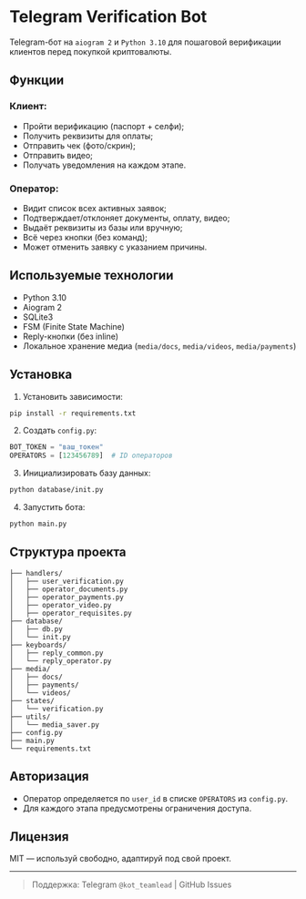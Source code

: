 # Telegram Verification Bot

Telegram-бот на `aiogram 2` и `Python 3.10` для пошаговой верификации клиентов перед покупкой криптовалюты.

## Функции

### Клиент:
- Пройти верификацию (паспорт + селфи);
- Получить реквизиты для оплаты;
- Отправить чек (фото/скрин);
- Отправить видео;
- Получать уведомления на каждом этапе.

### Оператор:
- Видит список всех активных заявок;
- Подтверждает/отклоняет документы, оплату, видео;
- Выдаёт реквизиты из базы или вручную;
- Всё через кнопки (без команд);
- Может отменить заявку с указанием причины.

## Используемые технологии

- Python 3.10
- Aiogram 2
- SQLite3
- FSM (Finite State Machine)
- Reply-кнопки (без inline)
- Локальное хранение медиа (`media/docs`, `media/videos`, `media/payments`)

## Установка

1. Установить зависимости:

```bash
pip install -r requirements.txt
```

2. Создать `config.py`:

```python
BOT_TOKEN = "ваш_токен"
OPERATORS = [123456789]  # ID операторов
```

3. Инициализировать базу данных:

```bash
python database/init.py
```

4. Запустить бота:

```bash
python main.py
```

## Структура проекта

```
├── handlers/
│   ├── user_verification.py
│   ├── operator_documents.py
│   ├── operator_payments.py
│   ├── operator_video.py
│   ├── operator_requisites.py
├── database/
│   ├── db.py
│   └── init.py
├── keyboards/
│   ├── reply_common.py
│   └── reply_operator.py
├── media/
│   ├── docs/
│   ├── payments/
│   └── videos/
├── states/
│   └── verification.py
├── utils/
│   └── media_saver.py
├── config.py
├── main.py
└── requirements.txt
```

## Авторизация

- Оператор определяется по `user_id` в списке `OPERATORS` из `config.py`.
- Для каждого этапа предусмотрены ограничения доступа.

## Лицензия

MIT — используй свободно, адаптируй под свой проект.

---

> Поддержка: Telegram `@kot_teamlead` | GitHub Issues